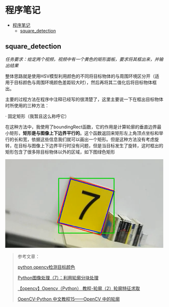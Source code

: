 # 程序笔记

<!-- TOC -->

- [程序笔记](#程序笔记)
    - [square_detection](#square_detection)

<!-- /TOC -->

## square_detection
*任务要求：给定两个视频，视频中有一个黄色的矩形面板，要求将其框出来，并输出结果*

整体思路就是使用HSV模型利用颜色的不同将目标物体的与周围环境区分开（适用于目标颜色与周围环境颜色差距较大时），然后再将其二值化后将目标物体框出。

主要的过程方法在程序中注释已经写的很清楚了，这里主要说一下在框出目标物体时所使用的三种方法：

· 固定矩形（我暂且这么称呼它）

在这种方法中，我使用了boundingRect函数，它的作用是计算轮廓的垂直边界最小矩形，**矩形是与图像上下边界平行的**。这个函数返回来矩形左上角顶点坐标和举行的长和宽，依据这些信息我们就可以画出一个矩形。但是这种方法没有考虑旋转，在目标与图像上下边界平行时没有问题，但是当目标发生了旋转，这时框出的矩形包含了很多除目标物体以外的区域，如下图绿色矩形

![result1](square_detection/result1.png)

> 参考文章：
> 
> [python opencv检测目标颜色](https://blog.csdn.net/Lingdongtianxia/article/details/75194950)
>
> [Python图像处理（7）：利用轮廓分块处理](https://blog.csdn.net/lights_joy/article/details/46368197)
>
> [【opencv】Opencv（Python） 教程-轮廓（2）轮廓特征求取](https://blog.csdn.net/zj360202/article/details/79170265)
>
> [OpenCV-Python 中文教程15——OpenCV 中的轮廓](https://blog.csdn.net/zichen_ziqi/article/details/80912133)